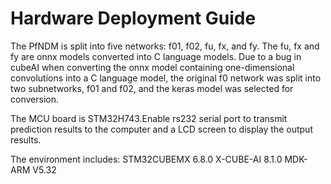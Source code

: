 # Hardware Deployment Guide
The PfNDM is split into five networks: f01, f02, fu, fx, and fy. The fu, fx and fy are onnx models converted into C language models. Due to a bug in cubeAI when converting the onnx model containing one-dimensional convolutions into a C language model, the original f0 network was split into two subnetworks, f01 and f02, and the keras model was selected for conversion.

The MCU board is STM32H743.Enable rs232 serial port to transmit prediction results to the computer and a LCD screen  to display the output results.

The environment includes:
STM32CUBEMX 6.8.0
X-CUBE-AI 8.1.0
MDK-ARM V5.32
